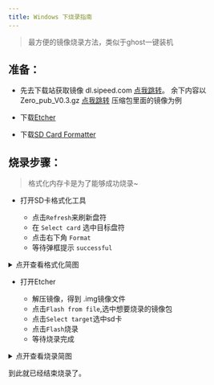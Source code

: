 ```yaml
---
title: Windows 下烧录指南
---
```


> 最方便的镜像烧录方法，类似于ghost一键装机

## 准备：

- 先去下载站获取镜像 dl.sipeed.com [点我跳转](https://dl.sipeed.com/shareURL/LICHEE/Zero/Images)。
  余下内容以 Zero_pub_V0.3.gz [点我跳转](https://dl.sipeed.com/shareURL/LICHEE/Zero/SDK) 压缩包里面的镜像为例

- 下载[Etcher](https://www.balena.io/etcher/ "Etcher")

- 下载[SD Card Formatter](https://www.sdcard.org/downloads/formatter/eula_windows/SDCardFormatterv5_WinEN.zip "SDCardFormatter")

## 烧录步骤：

> 格式化内存卡是为了能够成功烧录~

-  打开SD卡格式化工具

    - 点击`Refresh`来刷新盘符
    - 在 `Select card` 选中目标盘符
    - 点击右下角 `Format` 
    - 等待弹框提示 `successful`
<details>
  <summary>点开查看格式化简图</summary>
  <img src="./../static/System_Development/format.gif" >
</details>

-  打开Etcher

    - 解压镜像，得到 .img镜像文件
    - 点击`Flash from file`,选中想要烧录的镜像包
    - 点击`Select target`选中sd卡
    - 点击`Flash`烧录
    - 等待烧录完成
<details>
  <summary>点开查看烧录简图</summary>
  <img src="./../static/System_Development/flash.gif" >
</details>

到此就已经结束烧录了。
